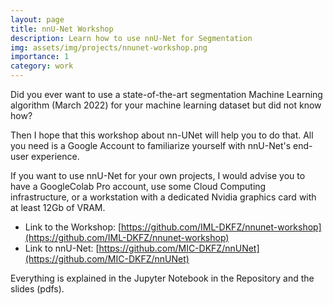 ```yaml
---
layout: page
title: nnU-Net Workshop
description: Learn how to use nnU-Net for Segmentation
img: assets/img/projects/nnunet-workshop.png
importance: 1
category: work
---
```


Did you ever want to use a state-of-the-art segmentation Machine Learning algorithm (March 2022) for your machine learning dataset but did not know how?

Then I hope that this workshop about nn-UNet will help you to do that. All you need is a Google Account to familiarize yourself with nnU-Net's end-user experience.

If you want to use nnU-Net for your own projects, I would advise you to have a GoogleColab Pro account, use some Cloud Computing infrastructure, or a workstation with a dedicated Nvidia graphics card with at least 12Gb of VRAM.

- Link to the Workshop: [https://github.com/IML-DKFZ/nnunet-workshop](https://github.com/IML-DKFZ/nnunet-workshop)
- Link to nnU-Net: [https://github.com/MIC-DKFZ/nnUNet](https://github.com/MIC-DKFZ/nnUNet)

Everything is explained in the Jupyter Notebook in the Repository and the slides (pdfs).